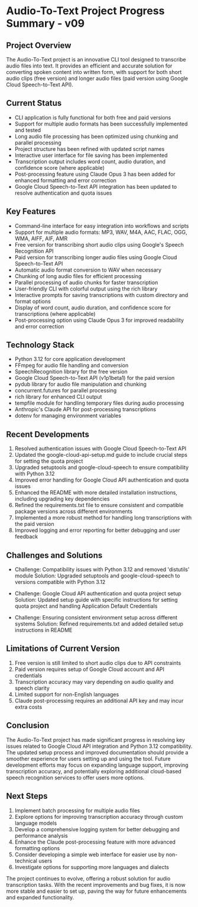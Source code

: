 # Audio-To-Text Project Progress Summary - v09

## Project Overview
The Audio-To-Text project is an innovative CLI tool designed to transcribe audio files into text. It provides an efficient and accurate solution for converting spoken content into written form, with support for both short audio clips (free version) and longer audio files (paid version using Google Cloud Speech-to-Text API).

## Current Status
- CLI application is fully functional for both free and paid versions
- Support for multiple audio formats has been successfully implemented and tested
- Long audio file processing has been optimized using chunking and parallel processing
- Project structure has been refined with updated script names
- Interactive user interface for file saving has been implemented
- Transcription output includes word count, audio duration, and confidence score (where applicable)
- Post-processing feature using Claude Opus 3 has been added for enhanced formatting and error correction
- Google Cloud Speech-to-Text API integration has been updated to resolve authentication and quota issues

## Key Features
- Command-line interface for easy integration into workflows and scripts
- Support for multiple audio formats: MP3, WAV, M4A, AAC, FLAC, OGG, WMA, AIFF, AIF, AMR
- Free version for transcribing short audio clips using Google's Speech Recognition API
- Paid version for transcribing longer audio files using Google Cloud Speech-to-Text API
- Automatic audio format conversion to WAV when necessary
- Chunking of long audio files for efficient processing
- Parallel processing of audio chunks for faster transcription
- User-friendly CLI with colorful output using the rich library
- Interactive prompts for saving transcriptions with custom directory and format options
- Display of word count, audio duration, and confidence score for transcriptions (where applicable)
- Post-processing option using Claude Opus 3 for improved readability and error correction

## Technology Stack
- Python 3.12 for core application development
- FFmpeg for audio file handling and conversion
- SpeechRecognition library for the free version
- Google Cloud Speech-to-Text API (v1p1beta1) for the paid version
- pydub library for audio file manipulation and chunking
- concurrent.futures for parallel processing
- rich library for enhanced CLI output
- tempfile module for handling temporary files during audio processing
- Anthropic's Claude API for post-processing transcriptions
- dotenv for managing environment variables

## Recent Developments
1. Resolved authentication issues with Google Cloud Speech-to-Text API
2. Updated the google-cloud-api-setup.md guide to include crucial steps for setting the quota project
3. Upgraded setuptools and google-cloud-speech to ensure compatibility with Python 3.12
4. Improved error handling for Google Cloud API authentication and quota issues
5. Enhanced the README with more detailed installation instructions, including upgrading key dependencies
6. Refined the requirements.txt file to ensure consistent and compatible package versions across different environments
7. Implemented a more robust method for handling long transcriptions with the paid version
8. Improved logging and error reporting for better debugging and user feedback

## Challenges and Solutions
- Challenge: Compatibility issues with Python 3.12 and removed 'distutils' module
  Solution: Upgraded setuptools and google-cloud-speech to versions compatible with Python 3.12

- Challenge: Google Cloud API authentication and quota project setup
  Solution: Updated setup guide with specific instructions for setting quota project and handling Application Default Credentials

- Challenge: Ensuring consistent environment setup across different systems
  Solution: Refined requirements.txt and added detailed setup instructions in README

## Limitations of Current Version
1. Free version is still limited to short audio clips due to API constraints
2. Paid version requires setup of Google Cloud account and API credentials
3. Transcription accuracy may vary depending on audio quality and speech clarity
4. Limited support for non-English languages
5. Claude post-processing requires an additional API key and may incur extra costs

## Conclusion
The Audio-To-Text project has made significant progress in resolving key issues related to Google Cloud API integration and Python 3.12 compatibility. The updated setup process and improved documentation should provide a smoother experience for users setting up and using the tool. Future development efforts may focus on expanding language support, improving transcription accuracy, and potentially exploring additional cloud-based speech recognition services to offer users more options.

## Next Steps
1. Implement batch processing for multiple audio files
2. Explore options for improving transcription accuracy through custom language models
3. Develop a comprehensive logging system for better debugging and performance analysis
4. Enhance the Claude post-processing feature with more advanced formatting options
5. Consider developing a simple web interface for easier use by non-technical users
6. Investigate options for supporting more languages and dialects

The project continues to evolve, offering a robust solution for audio transcription tasks. With the recent improvements and bug fixes, it is now more stable and easier to set up, paving the way for future enhancements and expanded functionality.
